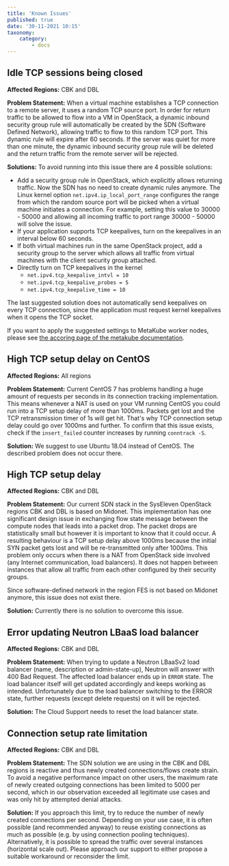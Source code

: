 ```yaml
---
title: 'Known Issues'
published: true
date: '30-11-2021 10:15'
taxonomy:
    category:
        - docs
---
```


## Idle TCP sessions being closed

**Affected Regions:**
CBK and DBL

**Problem Statement:**
When a virtual machine establishes a TCP connection to a remote server, it uses a random TCP source port.
In order for return traffic to be allowed to flow into a VM in OpenStack, a dynamic inbound security group rule will automatically be created by the SDN (Software Defined Network), allowing traffic to flow to this random TCP port.
This dynamic rule will expire after 60 seconds. If the server was quiet for more than one minute, the dynamic inbound security group rule will be deleted and the return traffic from the remote server will be rejected.

**Solutions:**
To avoid running into this issue there are 4 possible solutions:

* Add a security group rule in OpenStack, which explicitly allows returning traffic. Now the SDN has no need to create dynamic rules anymore. The Linux kernel option `net.ipv4.ip_local_port_range` configures the range from which the random source port will be picked when a virtual machine initiates a connection. For example, setting this value to 30000 - 50000 and allowing all incoming traffic to port range 30000 - 50000 will solve the issue.
* If your application supports TCP keepalives, turn on the keepalives in an interval below 60 seconds.
* If both virtual machines run in the same OpenStack project, add a security group to the server which allows all traffic from virtual machines with the client security group attached.
* Directly turn on TCP keepalives in the kernel
  * `net.ipv4.tcp_keepalive_intvl = 10`
  * `net.ipv4.tcp_keepalive_probes = 5`
  * `net.ipv4.tcp_keepalive_time = 10`

The last suggested solution does not automatically send keepalives on every TCP connection, since the application must request kernel keepalives when it opens the TCP socket.

If you want to apply the suggested settings to MetaKube worker nodes, please see [the accoring page of the metakube documentation](https://docs.syseleven.de/metakube/en/documentation/network/known-issues#idle-tcp-sessions-being-closed).


## High TCP setup delay on CentOS

**Affected Regions:**
All regions

**Problem Statement:**
Current CentOS 7 has problems handling a huge amount of requests per seconds in its connection tracking implementation. This means whenever a NAT is used on your VM running CentOS you could run into a TCP setup delay of more than 1000ms. Packets get lost and the TCP retransmission timer of 1s will get hit. That's why TCP connection setup delay could go over 1000ms and further. To confirm that this issue exists, check if the `insert_failed` counter increases by running `conntrack -S`.

**Solution:**
We suggest to use Ubuntu 18.04 instead of CentOS. The described problem does not occur there.


## High TCP setup delay

**Affected Regions:**
CBK and DBL

**Problem Statement:**
Our current SDN stack in the SysEleven OpenStack regions CBK and DBL is based on Midonet. This implementation has one significant design issue in exchanging flow state message between the compute nodes that leads into a packet drop. The packet drops are statistically small but however it is important to know that it could occur. A resulting behaviour is a TCP setup delay above 1000ms because the initial SYN packet gets lost and will be re-transmitted only after 1000ms. This problem only occurs when there is a NAT from OpenStack side involved (any Internet communication, load balancers). It does not happen between instances that allow all traffic from each other configured by their security groups.

Since software-defined network in the region FES is not based on Midonet anymore, this issue does not exist there.

**Solution:**
Currently there is no solution to overcome this issue.


## Error updating Neutron LBaaS load balancer

**Affected Regions:**
CBK and DBL

**Problem Statement:**
When trying to update a Neutron LBaaSv2 load balancer (name, description or admin-state-up), Neutron will answer with 400 Bad Request. The affected load balancer ends up in `ERROR` state. The load balancer itself will get updated accordingly and keeps working as intended. Unfortunately due to the load balancer switching to the ERROR state, further requests (except delete requests) on it will be rejected.

**Solution:**
The Cloud Support needs to reset the load balancer state.


## Connection setup rate limitation

**Affected Regions:**
CBK and DBL

**Problem Statement:**
The SDN solution we are using in the CBK and DBL regions is reactive and thus newly created connections/flows create strain. To avoid a negative performance impact on other users, the maximum rate of newly created outgoing connections has been limited to 5000 per second, which in our observation exceeded all legitimate use cases and was only hit by attempted denial attacks.

**Solution:**
If you approach this limit, try to reduce the number of newly created connections per second. Depending on your use case, it is often possible (and recommended anyway) to reuse existing connections as much as possible (e.g. by using connection pooling techniques). Alternatively, it is possible to spread the traffic over several instances (horizontal scale out). Please approach our support to either propose a suitable workaround or reconsider the limit.

